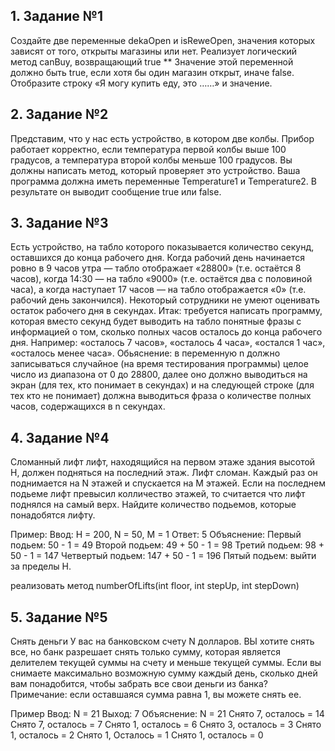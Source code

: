 ## 1. Задание №1

Создайте две переменные  dekaOpen и isReweOpen, значения которых зависят от того, открыты магазины или нет. 
Реализует логический метод canBuy, возвращающий true
** Значение этой переменной должно быть true, если хотя бы один магазин открыт, иначе false. 
Отобразите строку «Я могу купить еду, это ……» и значение.

## 2. Задание №2
Представим, что у нас есть устройство, в котором две колбы. 
Прибор работает корректно, если температура первой колбы выше 100 градусов, 
а температура второй колбы меньше 100 градусов. 
Вы должны написать метод, который проверяет это устройство. 
Ваша программа должна иметь переменные Temperature1 и Temperature2. 
В результате он выводит сообщение true или false.


## 3. Задание №3
Есть устройство, на табло которого показывается количество секунд, оставшихся до конца рабочего дня. 
Когда рабочий день начинается ровно в 9 часов утра — табло отображает «28800» (т.е. остаётся 8 часов), 
когда 14:30 — на табло «9000» (т.е. остаётся два с половиной часа), а когда наступает 17 часов — на табло отображается «0» (т.е. рабочий день закончился).
Некоторый сотрудники не умеют оценивать остаток рабочего дня в секундах.
Итак: требуется написать программу, которая вместо секунд будет выводить на табло понятные фразы с информацией о том, сколько полных часов осталось до конца рабочего дня.
Например: «осталось 7 часов», «осталось 4 часа», «остался 1 час», «осталось менее часа».
Обьяснение: в переменную n должно записываться случайное (на время тестирования программы) целое число из диапазона от 0 до 28800, далее оно должно выводиться на экран (для тех, кто понимает в секундах) и на следующей строке (для тех кто не понимает) должна выводиться фраза о количестве полных часов, содержащихся в n секундах.

## 4. Задание №4
Сломанный лифт
лифт, находящийся на первом этаже здания высотой H, должен подняться на последний этаж. Лифт сломан. Каждый раз он поднимается на N этажей и спускается на M этажей. Если на последнем подьеме лифт превысил колличество этажей, то считается что лифт поднялся на самый верх. Найдите количество подьемов, которые понадобятся лифту.

Пример:
Ввод:
H = 200, N = 50, M = 1
Ответ: 5
Объяснение:
Первый подьем: 50 - 1 = 49
Второй подьем: 49 + 50 - 1 = 98
Третий подьем: 98 + 50 - 1 = 147
Четвертый подьем: 147 + 50 - 1 = 196
Пятый подьем: выйти за пределы H.

реализовать метод numberOfLifts(int floor, int stepUp, int stepDown)

## 5. Задание №5
Снять деньги
У вас на банковском счету N долларов. ВЫ хотите снять все, но банк разрешает снять только сумму, которая является делителем текущей суммы на счету и меньше текущей суммы.
Если вы снимаете максимально возможную сумму каждый день, сколько дней вам понадобится, чтобы забрать все свои деньги из банка?
Примечание: если оставшаяся сумма равна 1, вы можете снять ее.

Пример
Ввод:  N = 21
Выход:  7
Объяснение:  N = 21
Снято 7, осталось = 14
Снято 7, осталось = 7
Снято 1, осталось = 6
Снято 3, осталось = 3
Снято 1, осталось = 2
Снято 1, Осталось = 1
Снято 1, осталось = 0
